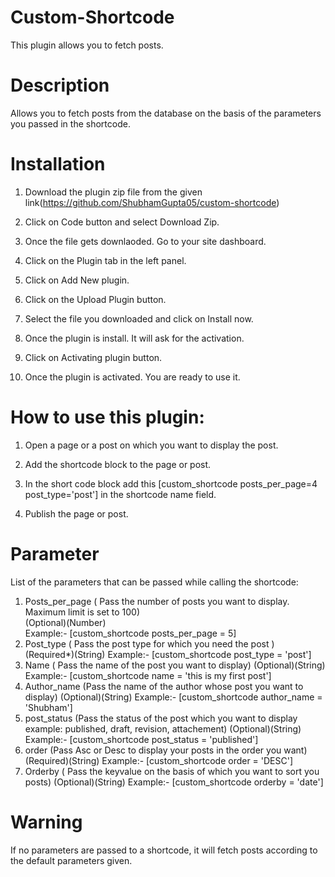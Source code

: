 # Custom-Shortcode

This plugin allows you to fetch posts.

# Description

Allows you to fetch posts from the database on the basis of the parameters you passed in the shortcode.
  
# Installation

1. Download the plugin zip file from the given link(https://github.com/ShubhamGupta05/custom-shortcode)

2. Click on Code button and select Download Zip.

3. Once the file gets downlaoded. Go to your site dashboard.

4. Click on the Plugin tab in the left panel.

5. Click on Add New plugin.

6. Click on the Upload Plugin button.

7. Select the file you downloaded and click on Install now.

8. Once the plugin is install. It will ask for the activation.

9. Click on Activating plugin button.

10. Once the plugin is activated. You are ready to use it.

# How to use this plugin:

1. Open a page or a post on which you want to display the post.

2. Add the shortcode block to the page or post.

3. In the short code block add this [custom_shortcode posts_per_page=4 post_type='post'] in the shortcode name field.

4. Publish the page or post.

# Parameter

List of the parameters that can be passed while calling the shortcode:

1. Posts_per_page ( Pass the number of posts you want to display. Maximum limit is set to 100)<br>
    (Optional)(Number)<br>
    Example:- [custom_shortcode posts_per_page = 5]
2. Post_type ( Pass the post type for which you need the post )
    (Required*)(String)
    Example:- [custom_shortcode post_type = 'post']
3. Name ( Pass the name of the post you want to display)
    (Optional)(String)
    Example:- [custom_shortcode name = 'this is my first post']
4. Author_name (Pass the name of the author whose post you want to display)
    (Optional)(String)
     Example:- [custom_shortcode author_name = 'Shubham']
5. post_status (Pass the status of the post which you want to display example: published, draft,      revision, attachement)
    (Optional)(String)
    Example:- [custom_shortcode post_status = 'published']
6. order (Pass Asc or Desc to display your posts in the order you want)
    (Required)(String)
    Example:- [custom_shortcode order = 'DESC']
7. Orderby ( Pass the keyvalue on the basis of which you want to sort you posts)
     (Optional)(String)
    Example:- [custom_shortcode orderby = 'date']

# Warning 

 If no parameters are passed to a shortcode, it will fetch posts according to the default parameters given.